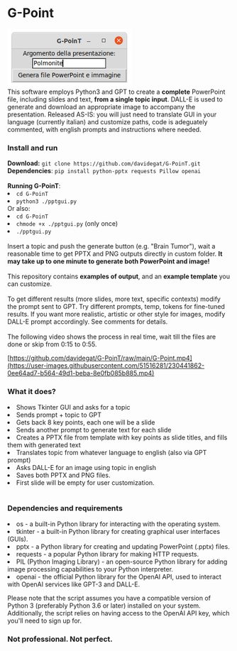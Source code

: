 # G-Point
<img src="https://github.com/davidegat/G-PoinT/blob/main/gpoint.png?raw=true"></img>
<br>
This software employs Python3 and GPT to create a <b>complete</b> PowerPoint file, including slides and text, <b>from a single topic input</b>. DALL-E is used to generate and download an appropriate image to accompany the presentation. Released AS-IS: you will just need to translate GUI in your language (currently italian) and customize paths, code is adeguately commented, with english prompts and instructions where needed.

<h3>Install and run</h3>
<b>Download:</b> <code>git clone https://github.com/davidegat/G-PoinT.git</code><br>
<b>Dependencies</b>: <code>pip install python-pptx requests Pillow openai</code><br><br>
<b>Running G-PoinT</b>:<br>
<li><code>cd G-PoinT</code><br>
<li><code>python3 ./pptgui.py</code><br>
Or also:
<li><code>cd G-PoinT</code><br>
<li><code>chmode +x ./pptgui.py</code> (only once)
<li><code>./pptgui.py</code><br><br>
Insert a topic and push the generate button (e.g. "Brain Tumor"), wait a reasonable time to get PPTX and PNG outputs directly in custom folder. <b>It may take up to one minute to generate both PowerPoint and image!</b>
<br><br>
This repository contains <b>examples of output</b>, and an <b>example template</b> you can customize.<br><br>
To get different results (more slides, more text, specific contexts) modify the prompt sent to GPT. Try different prompts, temp, tokens for fine-tuned results. If you want more realistic, artistic or other style for images, modify DALL-E prompt accordingly. See comments for details.<br><br>
The following video shows the process in real time, wait till the files are done or skip from 0:15 to 0:55.

[https://github.com/davidegat/G-PoinT/raw/main/G-Point.mp4](https://user-images.githubusercontent.com/51516281/230441862-0ee64ad7-b564-49d1-beba-8e0fb085b885.mp4)

<h3>What it does?</h3>

<li>Shows Tkinter GUI and asks for a topic
<li>Sends prompt + topic to GPT
<li>Gets back 8 key points, each one will be a slide
<li>Sends another prompt to generate text for each slide
<li>Creates a PPTX file from template with key points as slide titles, and fills them with generated text
<li>Translates topic from whatever language to english (also via GPT prompt)
<li>Asks DALL-E for an image using topic in english
<li>Saves both PPTX and PNG files.
<li>First slide will be empty for user customization.
<br><br>

<h3>Dependencies and requirements</h3>

<li>os - a built-in Python library for interacting with the operating system.
<li>tkinter - a built-in Python library for creating graphical user interfaces (GUIs).
<li>pptx - a Python library for creating and updating PowerPoint (.pptx) files.
<li>requests - a popular Python library for making HTTP requests.
<li>PIL (Python Imaging Library) - an open-source Python library for adding image processing capabilities to your Python interpreter.
<li>openai - the official Python library for the OpenAI API, used to interact with OpenAI services like GPT-3 and DALL-E.

Please note that the script assumes you have a compatible version of Python 3 (preferably Python 3.6 or later) installed on your system. Additionally, the script relies on having access to the OpenAI API key, which you'll need to sign up for.
<h3>Not professional. Not perfect.</h3>
